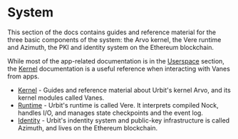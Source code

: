 # System

This section of the docs contains guides and reference material for the three basic components of the system: the Arvo kernel, the Vere runtime and Azimuth, the PKI and identity system on the Ethereum blockchain.

While most of the app-related documentation is in the [Userspace](userspace) section, the [Kernel](system/kernel) documentation is a useful reference when interacting with Vanes from apps.

- [Kernel](system/kernel) - Guides and reference material about Urbit's kernel Arvo, and its kernel modules called Vanes.
- [Runtime](system/runtime) - Urbit's runtime is called Vere. It interprets compiled Nock, handles I/O, and manages state checkpoints and the event log.
- [Identity](system/identity) - Urbit's indentity system and public-key infrastructure is called Azimuth, and lives on the Ethereum blockchain.
